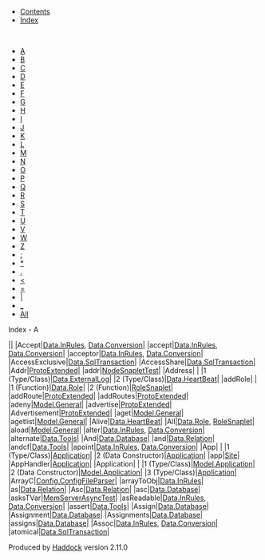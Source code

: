 -   [Contents](index.html)
-   [Index](doc-index.html)

 

-   [A](doc-index-A.html)
-   [B](doc-index-B.html)
-   [C](doc-index-C.html)
-   [D](doc-index-D.html)
-   [E](doc-index-E.html)
-   [F](doc-index-F.html)
-   [G](doc-index-G.html)
-   [H](doc-index-H.html)
-   [I](doc-index-I.html)
-   [J](doc-index-J.html)
-   [K](doc-index-K.html)
-   [L](doc-index-L.html)
-   [M](doc-index-M.html)
-   [N](doc-index-N.html)
-   [O](doc-index-O.html)
-   [P](doc-index-P.html)
-   [Q](doc-index-Q.html)
-   [R](doc-index-R.html)
-   [S](doc-index-S.html)
-   [T](doc-index-T.html)
-   [U](doc-index-U.html)
-   [V](doc-index-V.html)
-   [W](doc-index-W.html)
-   [Z](doc-index-Z.html)
-   [:](doc-index-58.html)
-   [\*](doc-index-42.html)
-   [.](doc-index-46.html)
-   [\<](doc-index-60.html)
-   [=](doc-index-61.html)
-   [|](doc-index-124.html)
-   [\_](doc-index-95.html)
-   [All](doc-index-All.html)

Index - A

||
|Accept|[Data.InRules](Data-InRules.html#v:Accept), [Data.Conversion](Data-Conversion.html#v:Accept)|
|accept|[Data.InRules](Data-InRules.html#v:accept), [Data.Conversion](Data-Conversion.html#v:accept)|
|acceptor|[Data.InRules](Data-InRules.html#v:acceptor), [Data.Conversion](Data-Conversion.html#v:acceptor)|
|AccessExclusive|[Data.SqlTransaction](Data-SqlTransaction.html#v:AccessExclusive)|
|AccessShare|[Data.SqlTransaction](Data-SqlTransaction.html#v:AccessShare)|
|Addr|[ProtoExtended](ProtoExtended.html#v:Addr)|
|addr|[NodeSnapletTest](NodeSnapletTest.html#v:addr)|
|Address| |
|1 (Type/Class)|[Data.ExternalLog](Data-ExternalLog.html#t:Address)|
|2 (Type/Class)|[Data.HeartBeat](Data-HeartBeat.html#t:Address)|
|addRole| |
|1 (Function)|[Data.Role](Data-Role.html#v:addRole)|
|2 (Function)|[RoleSnaplet](RoleSnaplet.html#v:addRole)|
|addRoute|[ProtoExtended](ProtoExtended.html#v:addRoute)|
|addRoutes|[ProtoExtended](ProtoExtended.html#v:addRoutes)|
|adeny|[Model.General](Model-General.html#v:adeny)|
|advertise|[ProtoExtended](ProtoExtended.html#v:advertise)|
|Advertisement|[ProtoExtended](ProtoExtended.html#v:Advertisement)|
|aget|[Model.General](Model-General.html#v:aget)|
|agetlist|[Model.General](Model-General.html#v:agetlist)|
|Alive|[Data.HeartBeat](Data-HeartBeat.html#v:Alive)|
|All|[Data.Role](Data-Role.html#v:All), [RoleSnaplet](RoleSnaplet.html#v:All)|
|aload|[Model.General](Model-General.html#v:aload)|
|alter|[Data.InRules](Data-InRules.html#v:alter), [Data.Conversion](Data-Conversion.html#v:alter)|
|alternate|[Data.Tools](Data-Tools.html#v:alternate)|
|And|[Data.Database](Data-Database.html#v:And)|
|and|[Data.Relation](Data-Relation.html#v:and)|
|andcf|[Data.Tools](Data-Tools.html#v:andcf)|
|apoint|[Data.InRules](Data-InRules.html#v:apoint), [Data.Conversion](Data-Conversion.html#v:apoint)|
|App| |
|1 (Type/Class)|[Application](Application.html#t:App)|
|2 (Data Constructor)|[Application](Application.html#v:App)|
|app|[Site](Site.html#v:app)|
|AppHandler|[Application](Application.html#t:AppHandler)|
|Application| |
|1 (Type/Class)|[Model.Application](Model-Application.html#t:Application)|
|2 (Data Constructor)|[Model.Application](Model-Application.html#v:Application)|
|3 (Type/Class)|[Application](Application.html#t:Application)|
|ArrayC|[Config.ConfigFileParser](Config-ConfigFileParser.html#v:ArrayC)|
|arrayToObj|[Data.InRules](Data-InRules.html#v:arrayToObj)|
|as|[Data.Relation](Data-Relation.html#v:as)|
|Asc|[Data.Relation](Data-Relation.html#v:Asc)|
|asc|[Data.Database](Data-Database.html#v:asc)|
|asksTVar|[MemServerAsyncTest](MemServerAsyncTest.html#v:asksTVar)|
|asReadable|[Data.InRules](Data-InRules.html#v:asReadable), [Data.Conversion](Data-Conversion.html#v:asReadable)|
|assert|[Data.Tools](Data-Tools.html#v:assert)|
|Assign|[Data.Database](Data-Database.html#v:Assign)|
|Assignment|[Data.Database](Data-Database.html#t:Assignment)|
|Assignments|[Data.Database](Data-Database.html#t:Assignments)|
|assigns|[Data.Database](Data-Database.html#v:assigns)|
|Assoc|[Data.InRules](Data-InRules.html#v:Assoc), [Data.Conversion](Data-Conversion.html#v:Assoc)|
|atomical|[Data.SqlTransaction](Data-SqlTransaction.html#v:atomical)|

Produced by [Haddock](http://www.haskell.org/haddock/) version 2.11.0
